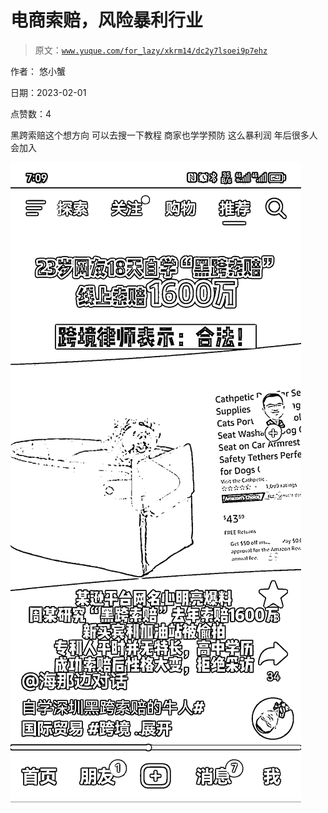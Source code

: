 # 电商索赔，风险暴利行业

> 原文：[`www.yuque.com/for_lazy/xkrm14/dc2y7lsoei9p7ehz`](https://www.yuque.com/for_lazy/xkrm14/dc2y7lsoei9p7ehz)

作者： 悠小蟹 

日期：2023-02-01 

点赞数：4 

黑跨索赔这个想方向 可以去搜一下教程 商家也学学预防 这么暴利润 年后很多人会加入 

![](img/bd379857eaadec25f82d377a1b1918a3.png) 

